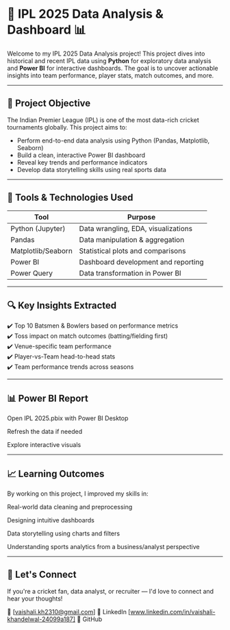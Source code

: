 # 🏏 IPL 2025 Data Analysis & Dashboard 📊

Welcome to my IPL 2025 Data Analysis project! This project dives into historical and recent IPL data using **Python** for exploratory data analysis and **Power BI** for interactive dashboards. The goal is to uncover actionable insights into team performance, player stats, match outcomes, and more.

---

## 📌 Project Objective

The Indian Premier League (IPL) is one of the most data-rich cricket tournaments globally. This project aims to:

- Perform end-to-end data analysis using Python (Pandas, Matplotlib, Seaborn)
- Build a clean, interactive Power BI dashboard
- Reveal key trends and performance indicators
- Develop data storytelling skills using real sports data

---

## 🧰 Tools & Technologies Used

| Tool            | Purpose                                      |
|-----------------|----------------------------------------------|
| Python (Jupyter) | Data wrangling, EDA, visualizations         |
| Pandas           | Data manipulation & aggregation             |
| Matplotlib/Seaborn | Statistical plots and comparisons         |
| Power BI         | Dashboard development and reporting         |
| Power Query      | Data transformation in Power BI             |

---

## 🔍 Key Insights Extracted

✔️ Top 10 Batsmen & Bowlers based on performance metrics  
✔️ Toss impact on match outcomes (batting/fielding first)  
✔️ Venue-specific team performance  
✔️ Player-vs-Team head-to-head stats  
✔️ Team performance trends across seasons  

---

## 📊 Power BI Report
Open IPL 2025.pbix with Power BI Desktop

Refresh the data if needed

Explore interactive visuals

---

## 📈 Learning Outcomes
By working on this project, I improved my skills in:

Real-world data cleaning and preprocessing

Designing intuitive dashboards

Data storytelling using charts and filters

Understanding sports analytics from a business/analyst perspective

---

## 🤝 Let's Connect
If you're a cricket fan, data analyst, or recruiter — I'd love to connect and hear your thoughts!

📧 [vaishali.kh2310@gmail.com]
🔗 LinkedIn [www.linkedin.com/in/vaishali-khandelwal-24099a187]
🐙 GitHub

